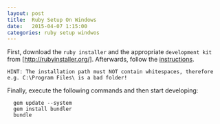 ```yaml
---
layout: post
title:  Ruby Setup On Windows
date:   2015-04-07 1:15:00
categories: ruby setup windwos
---
```


First, download the `ruby installer` and the appropriate `development kit` from [http://rubyinstaller.org/].
Afterwards, follow the [instructions](https://github.com/oneclick/rubyinstaller/wiki/Development-Kit).

`HINT: The installation path must NOT contain whitespaces, therefore e.g. C:\Program Files\ is a bad folder!`

Finally, execute the following commands and then start developing:

```
  gem update --system
  gem install bundler
  bundle
```